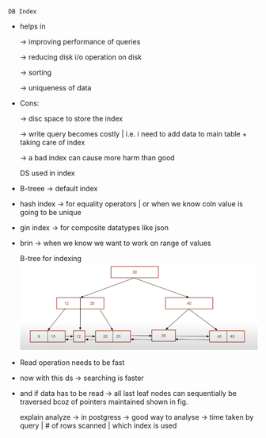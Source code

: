    DB Index

* helps in
  
    -> improving performance of queries
  
    -> reducing disk i/o operation on disk
  
    -> sorting
  
    -> uniqueness of data

* Cons:
  
  -> disc space to store the index
  
  -> write query becomes costly | i.e. i need to add data to main table + taking care of index 
  
  -> a bad index can cause more harm than good

    
    DS used in index
    
* B-treee -> default index
* hash index -> for equality operators | or when we know coln value is going to be unique 
* gin index -> for composite datatypes like json
* brin -> when we know we want to work on range of values

    
    B-tree for indexing
![img_1.png](img_1.png)
* Read operation needs to be fast 
* now with this ds -> searching is faster
* and if data has to be read -> all last leaf nodes can sequentially be traversed bcoz of pointers maintained shown in fig.


    explain analyze -> in postgress 
     -> good way to analyse -> time taken by query | # of rows scanned | which index is used 

    
    



    